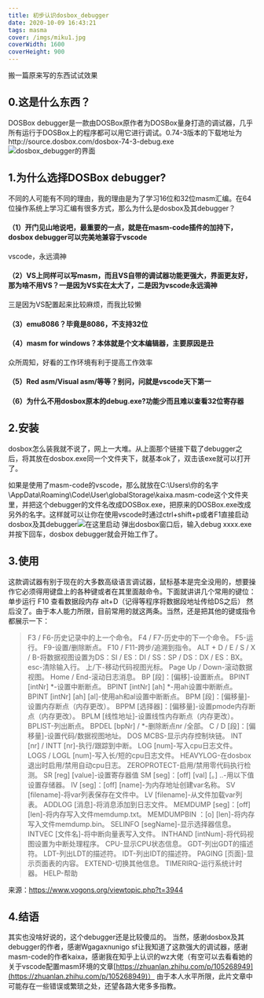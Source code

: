 ```yaml
---
title: 初步认识dosbox_debugger
date: 2020-10-09 16:43:21
tags: masma
cover: /imgs/miku1.jpg
coverWidth: 1600
coverHeight: 900
---
```


搬一篇原来写的东西试试效果

<!--more-->

## 0.这是什么东西？
DOSBox debugger是一款由DOSBox原作者为DOSBox量身打造的调试器，几乎所有运行于DOSBox上的程序都可以用它进行调试。0.74-3版本的下载地址为http://source.dosbox.com/dosbox-74-3-debug.exe
![dosbox_debugger的界面](https://imgconvert.csdnimg.cn/aHR0cHM6Ly91cGxvYWQtaW1hZ2VzLmppYW5zaHUuaW8vdXBsb2FkX2ltYWdlcy8xOTc4ODY4My1mNTUzYTZhODhmMjlhYWIzLnBuZw?x-oss-process=image/format,png)
## 1.为什么选择DOSBox debugger?
不同的人可能有不同的理由，我的理由是为了学习16位和32位masm汇编。在64位操作系统上学习汇编有很多方式，那么为什么是dosbox及其debugger？
#### （1）开门见山地说吧，最重要的一点，就是在masm-code插件的加持下，dosbox debugger可以完美地兼容于vscode
vscode，永远滴神
#### （2）VS上同样可以写masm，而且VS自带的调试器功能更强大，界面更友好，那为啥不用VS？一是因为VS实在太大了，二是因为vscode永远滴神
三是因为VS配置起来比较麻烦，而我比较懒
#### （3）emu8086？毕竟是8086，不支持32位
#### （4）masm for windows？本体就是个文本编辑器，主要原因是丑
众所周知，好看的工作环境有利于提高工作效率
#### （5）Red asm/Visual asm/等等？别问，问就是vscode天下第一
#### （6）为什么不用dosbox原本的debug.exe?功能少而且难以查看32位寄存器
## 2.安装
dosbox怎么装我就不说了，网上一大堆。从上面那个链接下载了debugger之后，将其放在dosbox.exe同一个文件夹下，就基本ok了，双击该exe就可以打开了。

如果是使用了masm-code的vscode，那么就放在C:\Users\你的名字\AppData\Roaming\Code\User\globalStorage\kaixa.masm-code这个文件夹里，并把这个debugger的文件名改成DOSBox.exe，把原来的DOSBox.exe改成另外的名字。这样就可以让你在使用vscode时通过ctrl+shift+p或者F1直接启动dosbox及其debugger![在这里启动](https://imgconvert.csdnimg.cn/aHR0cHM6Ly91cGxvYWQtaW1hZ2VzLmppYW5zaHUuaW8vdXBsb2FkX2ltYWdlcy8xOTc4ODY4My03ODA4ZjZiNDRiZDFkMDNmLnBuZw?x-oss-process=image/format,png)
弹出dosbox窗口后，输入debug xxxx.exe并按下回车，dosbox debugger就会开始工作了。
## 3.使用
这款调试器有别于现在的大多数高级语言调试器，鼠标基本是完全没用的，想要操作它必须得用键盘上的各种键或者在其里面敲命令。下面就讲讲几个常用的键位：
单步运行 F10
查看数据段内存 alt+D（记得等程序将数据段地址传给DS之后）
然后没了。由于本人能力所限，目前常用的就这两条。当然，还是把其他的键或指令都展示一下：
>F3 / F6-历史记录中的上一个命令。
F4 / F7-历史中的下一个命令。
F5-运行。
F9-设置/删除断点。
F10 / F11-跨步/追溯到指令。
ALT + D / E / S / X / B-将数据视图设置为DS：SI / ES：DI / SS：SP / DS：DX / ES：BX。
esc-清除输入行。
上/下-移动代码视图光标。
Page Up / Down-滚动数据视图。
Home / End-滚动日志消息。
BP [段]：[偏移]-设置断点。
BPINT [intNr] *-设置中断断点。
BPINT [intNr] [ah] *-用ah设置中断断点。
BPINT [intNr] [ah] [al]-使用ah和al设置中断断点。
BPM [段]：[偏移量]-设置内存断点（内存更改）。
BPPM [选择器]：[偏移量]-设置pmode内存断点（内存更改）。
BPLM [线性地址]-设置线性内存断点（内存更改）。
BPLIST-列出断点。
BPDEL [bpNr] / *-删除断点nr /全部。
C / D [段]：[偏移量]-设置代码/数据视图地址。
DOS MCBS-显示内存控制块链。
INT [nr] / INTT [nr]-执行/跟踪到中断。
LOG [num]-写入cpu日志文件。
LOGS / LOGL [num]-写入长/短的cpu日志文件。
HEAVYLOG-在dosbox退出时启用/禁用自动cpu日志。
ZEROPROTECT-启用/禁用零代码执行检测。
SR [reg] [value]-设置寄存器值
SM [seg]：[off] [val] [。] ..-用以下值设置存储器。
IV [seg]：[off] [name]-为内存地址创建var名称。
SV [filename]-将var列表保存在文件中。
LV [filename]-从文件加载var列表。
ADDLOG [消息]-将消息添加到日志文件。
MEMDUMP [seg]：[off] [len]-将内存写入文件memdump.txt。
MEMDUMPBIN ：[o] [len]-将内存写入文件memdump.bin。
SELINFO [segName]-显示选择器信息。
INTVEC [文件名]-将中断向量表写入文件。
INTHAND [intNum]-将代码视图设置为中断处理程序。
CPU-显示CPU状态信息。
GDT-列出GDT的描述符。
LDT-列出LDT的描述符。
IDT-列出IDT的描述符。
PAGING [页面]-显示页面表的内容。
EXTEND-切换其他信息。
TIMERIRQ-运行系统计时器。
HELP-帮助

来源：https://www.vogons.org/viewtopic.php?t=3944
## 4.结语
其实也没啥好说的，这个debugger还是比较傻瓜的。
当然，感谢dosbox及其debugger的作者，感谢Wgagaxnunigo sf让我知道了这款强大的调试器，感谢masm-code的作者kaixa，感谢我在知乎上认识的wz大佬（有空可以去看看她的关于vscode配置masm环境的文章[https://zhuanlan.zhihu.com/p/105268949](https://zhuanlan.zhihu.com/p/105268949)）
由于本人水平所限，此片文章中可能存在一些错误或繁琐之处，还望各路大佬多多指教。
